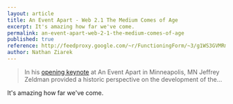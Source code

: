 ```yaml
---
layout: article
title: An Event Apart - Web 2.1 The Medium Comes of Age
excerpt: It's amazing how far we've come.
permalink: an-event-apart-web-2-1-the-medium-comes-of-age
published: true
reference: http://feedproxy.google.com/~r/FunctioningForm/~3/g1WS3GVMRmc/entry.asp
author: Nathan Ziarek
---
```


> In his [opening keynote][2] at An Event Apart in Minneapolis, MN Jeffrey Zeldman provided a historic perspective on the development of the...

It's amazing how far we've come.

[2]: http://aneventapart.com/2010/minneapolis/
